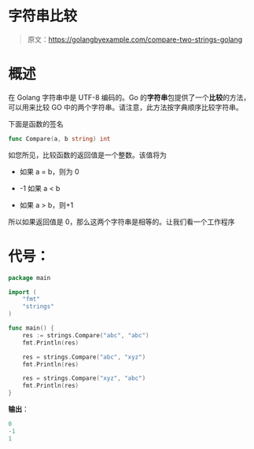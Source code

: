 # 字符串比较

> 原文：<https://golangbyexample.com/compare-two-strings-golang>

# **概述**

在 Golang 字符串中是 UTF-8 编码的。Go 的**字符串**包提供了一个**比较**的方法，可以用来比较 GO 中的两个字符串。请注意，此方法按字典顺序比较字符串。

下面是函数的签名

```go
func Compare(a, b string) int
```

如您所见，比较函数的返回值是一个整数。该值将为

*   如果 a = b，则为 0

*   -1 如果 a < b

*   如果 a > b，则+1

所以如果返回值是 0，那么这两个字符串是相等的。让我们看一个工作程序

# **代号**：

```go
package main

import (
    "fmt"
    "strings"
)

func main() {
    res := strings.Compare("abc", "abc")
    fmt.Println(res)

    res = strings.Compare("abc", "xyz")
    fmt.Println(res)

    res = strings.Compare("xyz", "abc")
    fmt.Println(res)
}
```

**输出**：

```go
0
-1
1
```